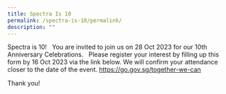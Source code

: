 ```yaml
---
title: Spectra Is 10
permalink: /spectra-is-10/permalink/
description: ""
---
```

Spectra is 10!
 
You are invited to join us on 28 Oct 2023 for our 10th Anniversary Celebrations.
 
Please register your interest by filling up this form by 16 Oct 2023 via the link below. We will confirm your attendance closer to the date of the event.
https://go.gov.sg/together-we-can
 

Thank you!
